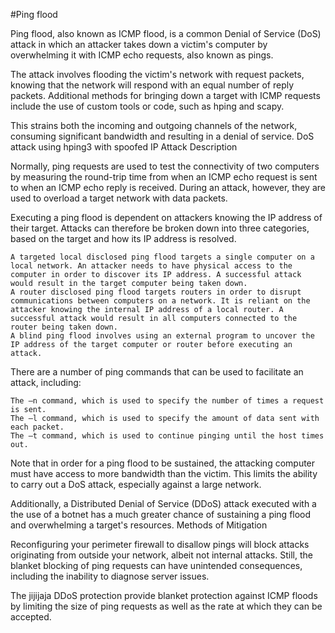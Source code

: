 #Ping flood

Ping flood, also known as ICMP flood, is a common Denial of Service (DoS) attack in which an attacker takes down a victim's computer by overwhelming it with ICMP echo requests, also known as pings.

The attack involves flooding the victim's network with request packets, knowing that the network will respond with an equal number of reply packets. Additional methods for bringing down a target with ICMP requests include the use of custom tools or code, such as hping and scapy.

This strains both the incoming and outgoing channels of the network, consuming significant bandwidth and resulting in a denial of service. DoS attack using hping3 with spoofed IP Attack Description

Normally, ping requests are used to test the connectivity of two computers by measuring the round-trip time from when an ICMP echo request is sent to when an ICMP echo reply is received. During an attack, however, they are used to overload a target network with data packets.

Executing a ping flood is dependent on attackers knowing the IP address of their target. Attacks can therefore be broken down into three categories, based on the target and how its IP address is resolved.

```
A targeted local disclosed ping flood targets a single computer on a local network. An attacker needs to have physical access to the computer in order to discover its IP address. A successful attack would result in the target computer being taken down.
A router disclosed ping flood targets routers in order to disrupt communications between computers on a network. It is reliant on the attacker knowing the internal IP address of a local router. A successful attack would result in all computers connected to the router being taken down.
A blind ping flood involves using an external program to uncover the IP address of the target computer or router before executing an attack.
```

There are a number of ping commands that can be used to facilitate an attack, including:

```
The –n command, which is used to specify the number of times a request is sent.
The –l command, which is used to specify the amount of data sent with each packet.
The –t command, which is used to continue pinging until the host times out.
```

Note that in order for a ping flood to be sustained, the attacking computer must have access to more bandwidth than the victim. This limits the ability to carry out a DoS attack, especially against a large network.

Additionally, a Distributed Denial of Service (DDoS) attack executed with a the use of a botnet has a much greater chance of sustaining a ping flood and overwhelming a target's resources. Methods of Mitigation

Reconfiguring your perimeter firewall to disallow pings will block attacks originating from outside your network, albeit not internal attacks. Still, the blanket blocking of ping requests can have unintended consequences, including the inability to diagnose server issues.

The jijijaja DDoS protection provide blanket protection against ICMP floods by limiting the size of ping requests as well as the rate at which they can be accepted.
